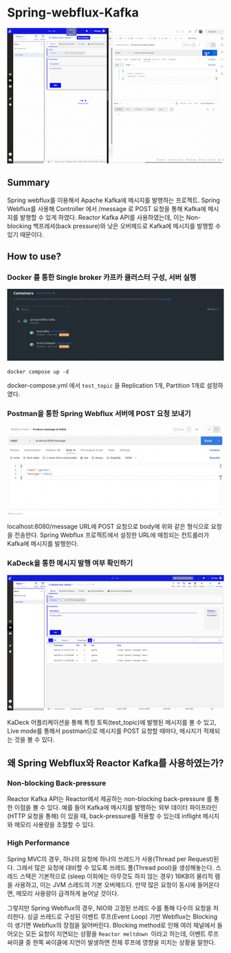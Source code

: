# Spring-webflux-Kafka

![](images/webfluxkafka.gif)

## Summary

Spring webflux를 이용해서 Apache Kafka에 메시지를 발행하는 프로젝트. Spring Webflux를 사용해 Controller 에서 /message 로 POST 요청을 통해 Kafka에 메시지를 발행할 수 있게 하였다. Reactor Kafka API를 사용하였는데, 이는 Non-blocking 백프레셔(back pressure)와 낮은 오버헤드로 Kafka에 메시지를 발행할 수 있기 때문이다.



## How to use?

### Docker 를 통한 Single broker 카프카 클러스터 구성, 서버 실행

![](images/docker.png)

```
docker compose up -d
```

docker-compose.yml 에서 `test_topic` 을 Replication 1개, Partition 1개로 설정하였다. 



### Postman을 통한 Spring Webflux 서버에 POST 요청 보내기

![](images/postman.png)

localhost:8080/message URL에 POST 요청으로 body에 위와 같은 형식으로 요청을 전송한다. Spring Webflux 프로젝트에서 설정한 URL에 매칭되는 컨트롤러가 Kafka에 메시지를 발행한다.



### KaDeck을 통한 메시지 발행 여부 확인하기

![](images/kadeck.png)

KaDeck 어플리케이션을 통해 특정 토픽(test_topic)에 발행된 메시지를 볼 수 있고, Live mode를 통해서 postman으로 메시지를 POST 요청할 때마다, 메시지가 적재되는 것을 볼 수 있다. 

 

## 왜 Spring Webflux와 Reactor Kafka를 사용하였는가?

### Non-blocking Back-pressure

Reactor Kafka API는 Reactor에서 제공하는 non-blocking back-pressure 를 통한 이점을 볼 수 있다. 예를 들어 Kafka에 메시지를 발행하는 외부 데이터 파이프라인(HTTP 요청을 통해) 이 있을 때, back-pressure를 적용할 수 있는데 inflight 메시지와 메모리 사용량을 조절할 수 있다.



### High Performance

Spring MVC의 경우, 하나의 요청에 하나의 쓰레드가 사용(Thread per Request)된다. 그래서 많은 요청에 대비할 수 있도록 쓰레드 풀(Thread pool)을 생성해놓는다. 스레드 스택은 기본적으로 (sleep 이외에는 아무것도 하지 않는 경우) 16KB의 물리적 램을 사용하고, 이는 JVM 스레드의 기본 오버헤드다. 만약 많은 요청이 동시에 들어온다면, 메모리 사용량이 급격하게 늘어날 것이다.

그렇지만 Spring Webflux의 경우, NIO와 고정된 쓰레드 수를 통해 다수의 요청을 처리한다. 싱글 쓰레드로 구성된 이벤트 루프(Event Loop) 기반 Webflux는 Blocking 이 생기면 Webflux의 장점을 잃어버린다. Blocking method로 인해 여러 채널에서 들어오는 모든 요청이 지연되는 상황을 `Reactor meltdown `이라고 하는데, 이벤트 루프 싸이클 중 한쪽 싸이클에 지연이 발생하면 전체 루프에 영향을 미치는 상황을 말한다.








